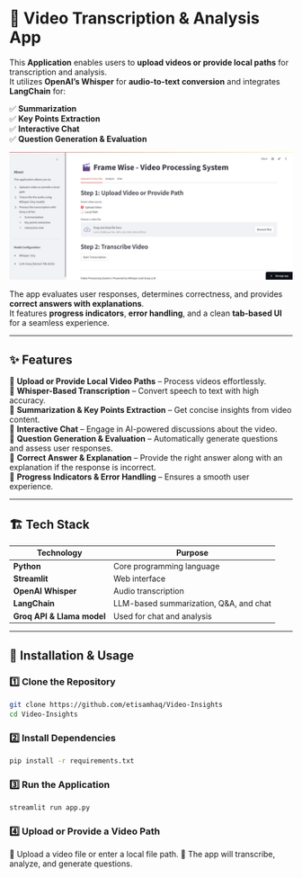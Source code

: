# 🎥 Video Transcription & Analysis App  

This **Application** enables users to **upload videos or provide local paths** for transcription and analysis.  
It utilizes **OpenAI’s Whisper** for **audio-to-text conversion** and integrates **LangChain** for:  

✅ **Summarization**  
✅ **Key Points Extraction**  
✅ **Interactive Chat**  
✅ **Question Generation & Evaluation**  

![pic](https://github.com/etisamhaq/Video-Insights/blob/main/pic1.jpg)

The app evaluates user responses, determines correctness, and provides **correct answers with explanations**.  
It features **progress indicators**, **error handling**, and a clean **tab-based UI** for a seamless experience.  

---

## ✨ Features  

🔹 **Upload or Provide Local Video Paths** – Process videos effortlessly.  
🔹 **Whisper-Based Transcription** – Convert speech to text with high accuracy.  
🔹 **Summarization & Key Points Extraction** – Get concise insights from video content.  
🔹 **Interactive Chat** – Engage in AI-powered discussions about the video.  
🔹 **Question Generation & Evaluation** – Automatically generate questions and assess user responses.  
🔹 **Correct Answer & Explanation** – Provide the right answer along with an explanation if the response is incorrect.  
🔹 **Progress Indicators & Error Handling** – Ensures a smooth user experience.  

---

## 🏗️ Tech Stack  

| Technology  | Purpose |
|------------|---------|
| **Python**  | Core programming language |
| **Streamlit** | Web interface |
| **OpenAI Whisper** | Audio transcription |
| **LangChain** | LLM-based summarization, Q&A, and chat |
| **Groq API & Llama model** | Used for chat and analysis |

---

## 🚀 Installation & Usage  

### 1️⃣ Clone the Repository  
```bash
git clone https://github.com/etisamhaq/Video-Insights
cd Video-Insights
```
### 2️⃣ Install Dependencies
```bash
pip install -r requirements.txt
```
### 3️⃣ Run the Application
```bash
streamlit run app.py
```
### 4️⃣ Upload or Provide a Video Path
🔹 Upload a video file or enter a local file path.
🔹 The app will transcribe, analyze, and generate questions.
